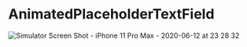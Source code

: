 # AnimatedPlaceholderTextField





![Simulator Screen Shot - iPhone 11 Pro Max - 2020-06-12 at 23 28 32](https://user-images.githubusercontent.com/2304583/84547907-c3857800-ad04-11ea-8fa3-b7762d0c2a89.png)
